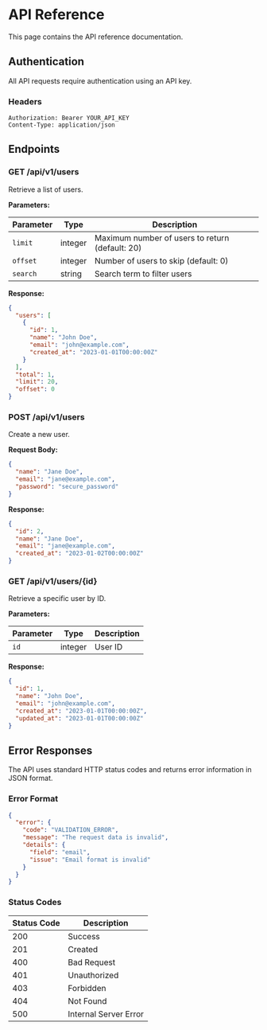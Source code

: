 # API Reference

This page contains the API reference documentation.

## Authentication

All API requests require authentication using an API key.

### Headers

```http
Authorization: Bearer YOUR_API_KEY
Content-Type: application/json
```

## Endpoints

### GET /api/v1/users

Retrieve a list of users.

**Parameters:**

| Parameter | Type | Description |
|-----------|------|-------------|
| `limit` | integer | Maximum number of users to return (default: 20) |
| `offset` | integer | Number of users to skip (default: 0) |
| `search` | string | Search term to filter users |

**Response:**

```json
{
  "users": [
    {
      "id": 1,
      "name": "John Doe",
      "email": "john@example.com",
      "created_at": "2023-01-01T00:00:00Z"
    }
  ],
  "total": 1,
  "limit": 20,
  "offset": 0
}
```

### POST /api/v1/users

Create a new user.

**Request Body:**

```json
{
  "name": "Jane Doe",
  "email": "jane@example.com",
  "password": "secure_password"
}
```

**Response:**

```json
{
  "id": 2,
  "name": "Jane Doe",
  "email": "jane@example.com",
  "created_at": "2023-01-02T00:00:00Z"
}
```

### GET /api/v1/users/{id}

Retrieve a specific user by ID.

**Parameters:**

| Parameter | Type | Description |
|-----------|------|-------------|
| `id` | integer | User ID |

**Response:**

```json
{
  "id": 1,
  "name": "John Doe",
  "email": "john@example.com",
  "created_at": "2023-01-01T00:00:00Z",
  "updated_at": "2023-01-01T00:00:00Z"
}
```

## Error Responses

The API uses standard HTTP status codes and returns error information in JSON format.

### Error Format

```json
{
  "error": {
    "code": "VALIDATION_ERROR",
    "message": "The request data is invalid",
    "details": {
      "field": "email",
      "issue": "Email format is invalid"
    }
  }
}
```

### Status Codes

| Status Code | Description |
|-------------|-------------|
| 200 | Success |
| 201 | Created |
| 400 | Bad Request |
| 401 | Unauthorized |
| 403 | Forbidden |
| 404 | Not Found |
| 500 | Internal Server Error |